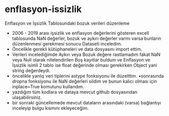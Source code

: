 # enflasyon-issizlik
Enflasyon ve İşsizlik Tablosundaki bozuk verileri düzenleme
* 2006 - 2019 arası işsizlik ve enflasyon değerlerini gösteren excell tablosunda NaN değerler, bozuk ve aykırı değerler varmı varsa bunların düzenlenmesi gerekmesi sonucu Dataseti inceledim.
* Öncelikle gerekli kütüphaneleri ve data dosyasını import ettim.
* Verileri incelediğimde Aykırı veya Bozuk değere rastlamadım fakat NaN veya Null olarak nitelendirilen Boş kayıtlar buldum ve Enflasyon ve İşsizlik isimli 2 tablo ise float değerinde olması gerekirken Object yani string değerdeydi.
* öncelikle yanlış veri tiplerini astype fonksiyonu ile düzelttim.
•sonrasında dropna fonksiyonu ile NaN değerleri sildim ve bunun kalıcı olması için inplace=True komutunu kullandım.
* yazdığım tüm kodlara ve dataya mevcut github dosyasından ulaşabilirsiniz.
* bir sonraki güncellemede mevcut dataların arasındaki (varsa) bağlantıyı inceleyip bulgu kısmını ekleyeceğim.

